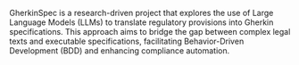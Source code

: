 GherkinSpec is a research-driven project that explores the use of Large Language Models (LLMs) to translate regulatory provisions into Gherkin specifications. This approach aims to bridge the gap between complex legal texts and executable specifications, facilitating Behavior-Driven Development (BDD) and enhancing compliance automation.
